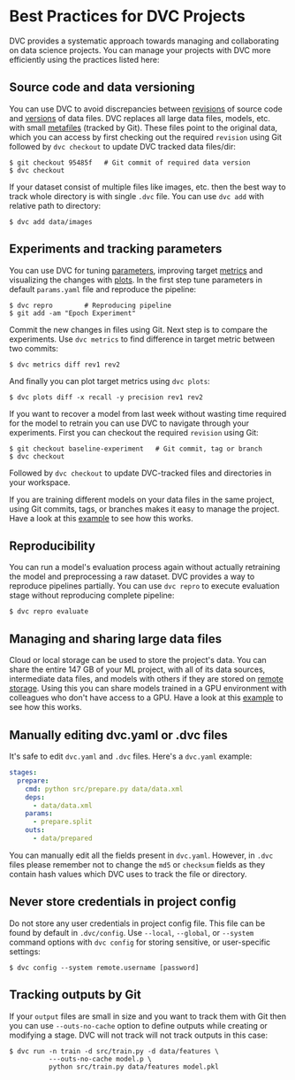 # Best Practices for DVC Projects

DVC provides a systematic approach towards managing and collaborating on data
science projects. You can manage your projects with DVC more efficiently using
the practices listed here:

## Source code and data versioning

You can use DVC to avoid discrepancies between
[revisions](https://git-scm.com/docs/revisions) of source code and
[versions](/doc/use-cases/versioning-data-and-model-files) of data files. DVC
replaces all large data files, models, etc. with small
[metafiles](doc/user-guide/dvc-files-and-directories) (tracked by Git). These
files point to the original data, which you can access by first checking out the
required `revision` using Git followed by `dvc checkout` to update DVC tracked
data files/dir:

```dvc
$ git checkout 95485f   # Git commit of required data version
$ dvc checkout
```

If your dataset consist of multiple files like images, etc. then the best way to
track whole directory is with single `.dvc` file. You can use `dvc add` with
relative path to directory:

```dvc
$ dvc add data/images
```

## Experiments and tracking parameters

You can use DVC for tuning [parameters](doc/command-reference/params), improving
target [metrics](doc/command-reference/metrics) and visualizing the changes with
[plots](doc/command-reference/plots). In the first step tune parameters in
default `params.yaml` file and reproduce the pipeline:

```dvc
$ dvc repro        # Reproducing pipeline
$ git add -am "Epoch Experiment"
```

Commit the new changes in files using Git. Next step is to compare the
experiments. Use `dvc metrics` to find difference in target metric between two
commits:

```dvc
$ dvc metrics diff rev1 rev2
```

And finally you can plot target metrics using `dvc plots`:

```dvc
$ dvc plots diff -x recall -y precision rev1 rev2
```

If you want to recover a model from last week without wasting time required for
the model to retrain you can use DVC to navigate through your experiments. First
you can checkout the required `revision` using Git:

```dvc
$ git checkout baseline-experiment   # Git commit, tag or branch
$ dvc checkout
```

Followed by `dvc checkout` to update DVC-tracked files and directories in your
workspace.

If you are training different models on your data files in the same project,
using Git commits, tags, or branches makes it easy to manage the project. Have a
look at this [example]() to see how this works.

## Reproducibility

You can run a model's evaluation process again without actually retraining the
model and preprocessing a raw dataset. DVC provides a way to reproduce pipelines
partially. You can use `dvc repro` to execute evaluation stage without
reproducing complete pipeline:

```dvc
$ dvc repro evaluate
```

## Managing and sharing large data files

Cloud or local storage can be used to store the project's data. You can share
the entire 147 GB of your ML project, with all of its data sources, intermediate
data files, and models with others if they are stored on
[remote storage](doc/command-reference/remote/add#supported-storage-types).
Using this you can share models trained in a GPU environment with colleagues who
don't have access to a GPU. Have a look at this
[example](doc/command-reference/pull#example-download-from-specific-remote-storage)
to see how this works.

## Manually editing dvc.yaml or .dvc files

It's safe to edit `dvc.yaml` and `.dvc` files. Here's a `dvc.yaml` example:

```yaml
stages:
  prepare:
    cmd: python src/prepare.py data/data.xml
    deps:
      - data/data.xml
    params:
      - prepare.split
    outs:
      - data/prepared
```

You can manually edit all the fields present in `dvc.yaml`. However, in `.dvc`
files please remember not to change the `md5` or `checksum` fields as they
contain hash values which DVC uses to track the file or directory.

## Never store credentials in project config

Do not store any user credentials in project config file. This file can be found
by default in `.dvc/config`. Use `--local`, `--global`, or `--system` command
options with `dvc config` for storing sensitive, or user-specific settings:

```dvc
$ dvc config --system remote.username [password]
```

## Tracking <abbr>outputs</abbr> by Git

If your `output` files are small in size and you want to track them with Git
then you can use `--outs-no-cache` option to define outputs while creating or
modifying a stage. DVC will not track will not track outputs in this case:

```dvc
$ dvc run -n train -d src/train.py -d data/features \
          ---outs-no-cache model.p \
          python src/train.py data/features model.pkl
```
